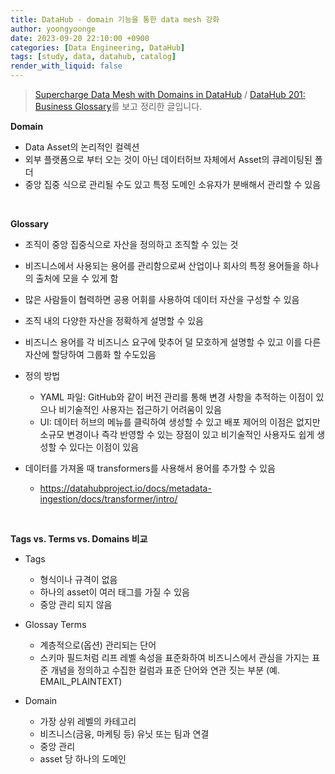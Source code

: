 ```yaml
---
title: DataHub - domain 기능을 통한 data mesh 강화
author: yoongyoonge
date: 2023-09-20 22:10:00 +0900
categories: [Data Engineering, DataHub]
tags: [study, data, datahub, catalog]
render_with_liquid: false
---
```


> [Supercharge Data Mesh with Domains in DataHub](https://www.youtube.com/watch?v=CyvujJWV-8A&t=2s) / [DataHub 201: Business Glossary](https://www.youtube.com/watch?v=pl9zx0CtdiU)를 보고 정리한 글입니다.


**Domain**
- Data Asset의 논리적인 컬렉션
- 외부 플랫폼으로 부터 오는 것이 아닌 데이터허브 자체에서 Asset의 큐레이팅된 폴더
- 중앙 집중 식으로 관리될 수도 있고 특정 도메인 소유자가 분배해서 관리할 수 있음

<br>

**Glossary**
- 조직이 중앙 집중식으로 자산을 정의하고 조직할 수 있는 것
- 비즈니스에서 사용되는 용어를 관리함으로써 산업이나 회사의 특정 용어들을 하나의 출처에 모을 수 있게 함
- 많은 사람들이 협력하면 공용 어휘를 사용하여 데이터 자산을 구성할 수 있음
- 조직 내의 다양한 자산을 정확하게 설명할 수 있음
- 비즈니스 용어를 각 비즈니스 요구에 맞추어 덜 모호하게 설명할 수 있고 이를 다른 자산에 할당하여 그룹화 할 수도있음

- 정의 방법
  - YAML 파일: GitHub와 같이 버전 관리를 통해 변경 사항을 추적하는 이점이 있으나 비기술적인 사용자는 접근하기 어려움이 있음
  - UI: 데이터 허브의 메뉴를 클릭하여 생성할 수 있고 배포 제어의 이점은 없지만 소규모 변경이나 즉각 반영할 수 있는 장점이 있고 비기술적인 사용자도 쉽게 생성할 수 있다는 이점이 있음

- 데이터를 가져올 때 transformers를 사용해서 용어를 추가할 수 있음
  - https://datahubproject.io/docs/metadata-ingestion/docs/transformer/intro/


<br>

**Tags vs. Terms vs. Domains 비교**
- Tags
  - 형식이나 규격이 없음
  - 하나의 asset이 여러 태그를 가질 수 있음
  - 중앙 관리 되지 않음
  
- Glossay Terms
  - 계층적으로(옵션) 관리되는 단어
  - 스키마 필드처럼 리프 레벨 속성을 표준화하여 비즈니스에서 관심을 가지는 표준 개념을 정의하고 수집한 컬럼과 표준 단어와 연관 짓는 부분 (예. EMAIL_PLAINTEXT)

- Domain
  - 가장 상위 레벨의 카테고리
  - 비즈니스(금융, 마케팅 등) 유닛 또는 팀과 연결
  - 중앙 관리
  - asset 당 하나의 도메인
